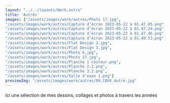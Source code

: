 ```yaml
---
layout: "../../layouts/Work.astro"
title: 'Autres'
images: ["/assets/images/work/autres/Photo 17.jpg",
"/assets/images/work/autres/Capture d’écran 2023-05-22 à 01.47.05.png",
"/assets/images/work/autres/Capture d’écran 2023-05-22 à 01.47.24.png",
"/assets/images/work/autres/Capture d’écran 2023-05-22 à 01.47.46.png",
"/assets/images/work/autres/Capture d’écran 2023-05-22 à 01.49.53.png",
"/assets/images/work/autres/Flat Design 2.jpg",
"/assets/images/work/autres/Flat Design 3.jpg",
"/assets/images/work/autres/Photo 6.jpg",
"/assets/images/work/autres/Photo 27.jpg",
"/assets/images/work/autres/Planche 1 couleur.png",
"/assets/images/work/autres/Planche 2.2.png",
"/assets/images/work/autres/Planche 3.2.png",
"/assets/images/work/autres/Salle d'expo 1.png"]
previewImg: "/assets/images/work/autres/09.COUV_Autre.jpg"
---
```


Ici une sélection de mes dessins, collages et photos à travers les années
